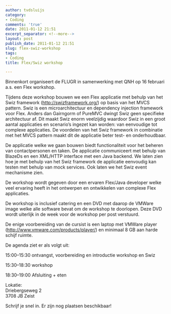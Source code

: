 ```yaml
---
author: tvdsluijs
category:
- Coding
comments: 'true'
date: 2011-01-12 21:51
excerpt_separator: <!--more-->
layout: post
publish_date: 2011-01-12 21:51
slug: flex-swiz-workshop
tags:
- Coding
title: Flex/Swiz workshop

---
```

Binnenkort organiseert de FLUGR in samenwerking met QNH op 16 februari a.s.
een Flex workshop.  
  
Tijdens deze workshop bouwen we een Flex applicatie met behulp van het Swiz
framework (<http://swizframework.org/>) op basis van het MVCS pattern. Swiz is
een microarchitectuur en dependency injection framework voor Flex. Anders dan
Gairngorm of PureMVC dwingt Swiz geen specifieke architectuur af. Dit maakt
Swiz enorm veelzijdig waardoor Swiz in een groot aantal applicaties en
scenario’s ingezet kan worden: van eenvoudige tot complexe applicaties. De
voordelen van het Swiz framework in combinatie met het MVCS pattern maakt dit
de applicatie beter test- en onderhoudbaar.  
  
De applicatie welke we gaan bouwen biedt functionaliteit voor het beheren van
contactpersonen en taken. De applicatie communiceert met behulp van BlazeDs en
een XML/HTTP interface met een Java backend. We laten zien hoe je met behulp
van het Swiz framework de applicatie eenvoudig kan testen met behulp van mock
services. Ook laten we het Swiz event mechanisme zien.  
  
De workshop wordt gegeven door een ervaren Flex/Java developer welke veel
ervaring heeft in het ontwerpen en ontwikkelen van complexe Flex applicaties.  
  
De workshop is inclusief catering en een DVD met daarop de VMWare image welke
alle software bevat om de workshop te doorlopen. Deze DVD wordt uiterlijk in
de week voor de workshop per post verstuurd.  
  
De enige voorbereiding van de cursist is een laptop met VMWare player
(<http://www.vmware.com/products/player/>) en minimaal 8 GB aan harde schijf
ruimte.  
  
De agenda ziet er als volgt uit:  
  
15:00–15:30 ontvangst, voorbereiding en introductie workshop en Swiz  
  
15:30–18:30 workshop  
  
18:30–19:00 Afsluiting + eten  
  
Lokatie:  
Driebergseweg 2  
3708 JB Zeist  
  
Schrijf je snel in. Er zijn nog plaatsen beschikbaar!

